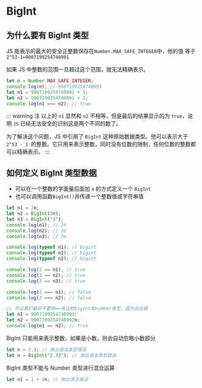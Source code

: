 # BigInt

## 为什么要有 BigInt 类型

JS 能表示的最大的安全正整数保存在`Number.MAX_SAFE_INTEGER`中，他的值 等于`2^53-1=9007199254740991`

如果 JS 中整数的范围一旦超过这个范围，就无法精确表示。

```ts
let n = Number.MAX_SAFE_INTEGER;
console.log(n); // 9007199254740991
let n1 = 9007199254740991 + 1;
let n2 = 9007199254740991 + 2;
console.log(n1 === n2); // true
```

::: warning 注
以上的 `n1` 显然和 `n2` 不相等，但是最后的结果显示的为 `true`，说明 `JS` 已经无法安全的识别这是两个不同的数了。

为了解决这个问题，JS 中引用了 `BigInt` 这种原始数据类型。他可以表示大于`2^53 - 1 `的整数。它只用来表示整数，同时没有位数的限制，任何位数的整数都可以精确表示。
:::

## 如何定义 BigInt 类型数据

- 可以在一个整数的字面量后面加 `n` 的方式定义一个 `BigInt`
- 也可以调用函数`BigInt()`并传递一个整数值或字符串值

```ts
let n1 = 2n;
let n2 = BigInt(3n);
let n3 = BigInt("3");
console.log(n1); // 2n
console.log(n2); // 3n
console.log(n3); // 3n

console.log(typeof n1); // bigint
console.log(typeof n2); // bigint
console.log(typeof n2); // bigint

console.log(2 == n1); // true
console.log(3 == n2); // true
console.log(3 == n3); // true

console.log(2 === n1); // false
console.log(3 === n2); // false

// 不过我们最好不要用==来比较bigint和number类型，因为会出错
let n1 = 9007199254740993;
let n2 = 9007199254740992n;
console.log(n1 == n2); // true
```

BigInt 只能用来表示整数，如果是小数，则会自动忽略小数部分

```ts
let n = 2.3; // 抛出语法类型错误
let n = BigInt("2.33"); // 抛出语法类型错误
```

BigInt 类型不能与 Number 类型进行混合运算

```ts
let n1 = 1 + 2n; // 抛出语法错误
```